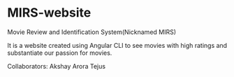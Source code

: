 # MIRS-website
Movie Review and Identification System(Nicknamed MIRS)

It is a website created using Angular CLI to see movies with high ratings and substantiate our passion for movies.

Collaborators:
Akshay Arora
Tejus
